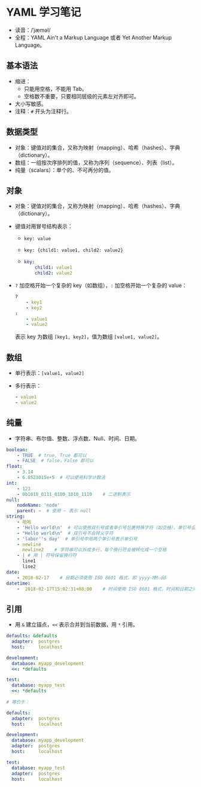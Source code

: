 # YAML 学习笔记

- 读音：/ˈjæməl/
- 全程：YAML Ain't a Markup Language 或者 Yet Another Markup Language。

## 基本语法

- 缩进：
  - 只能用空格，不能用 Tab。
  - 空格数不重要，只要相同层级的元素左对齐即可。
- 大小写敏感。
- 注释：`#` 开头为注释行。

## 数据类型

- 对象：键值对的集合，又称为映射（mapping）、哈希（hashes）、字典（dictionary）。
- 数组：一组按次序排列的值，又称为序列（sequence）、列表（list）。
- 纯量（scalars）：单个的、不可再分的值。

## 对象

- 对象：键值对的集合，又称为映射（mapping）、哈希（hashes）、字典（dictionary）。

- 键值对用冒号结构表示：

  - `key: value`

  - `key: {child1: value1, child2: value2}`

  - ```yaml
    key:
        child1: value1
        child2: value2
    ```

- `?` 加空格开始一个复杂的 key（如数组），`:` 加空格开始一个复杂的 value：

  ```yaml
  ? 
      - key1
      - key2
  : 
      - value1
      - value2
  ```

  表示 key 为数组 `[key1, key2]`，值为数组 `[value1, value2]`。

## 数组

- 单行表示：`[value1, value2]`

- 多行表示：

  ```yaml
  - value1
  - value2
  ```

## 纯量

- 字符串、布尔值、整数、浮点数、Null、时间、日期。

```yaml
boolean: 
    - TRUE  # true, True 都可以
    - FALSE  # false，False 都可以
float:
    - 3.14
    - 6.8523015e+5  # 可以使用科学计数法
int:
    - 123
    - 0b1010_0111_0100_1010_1110    # 二进制表示
null:
    nodeName: 'node'
    parent: ~  # 使用 ~ 表示 null
string:
    - 哈哈
    - 'Hello world\n'  # 可以使用双引号或者单引号包裹特殊字符（如空格），单引号会自动转义字符
    - "Hello world\n"  # 双引号不会转义字符
    - 'labor''s day'  # 单引号中用两个单引号表示单引号 
    - newline
      newline2    # 字符串可以拆成多行，每个换行符会被转化成一个空格
    - | # 用 | 符号保留换行符
      line1
      line2
date:
    - 2018-02-17    # 日期必须使用 ISO 8601 格式，即 yyyy-MM-dd
datetime: 
    -  2018-02-17T15:02:31+08:00    # 时间使用 ISO 8601 格式，时间和日期之间使用 T 连接，最后使用 + 代表时区
```

## 引用

- 用 `&` 建立锚点，`<<` 表示合并到当前数据，用 `*` 引用。

```yaml
defaults: &defaults
  adapter:  postgres
  host:     localhost

development:
  database: myapp_development
  <<: *defaults

test:
  database: myapp_test
  <<: *defaults
  
# 等价于：

defaults:
  adapter:  postgres
  host:     localhost

development:
  database: myapp_development
  adapter:  postgres
  host:     localhost

test:
  database: myapp_test
  adapter:  postgres
  host:     localhost
```

